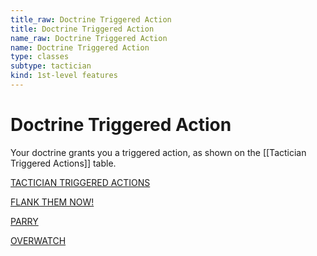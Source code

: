 ```yaml
---
title_raw: Doctrine Triggered Action
title: Doctrine Triggered Action
name_raw: Doctrine Triggered Action
name: Doctrine Triggered Action
type: classes
subtype: tactician
kind: 1st-level features
---
```


# Doctrine Triggered Action

Your doctrine grants you a triggered action, as shown on the [[Tactician Triggered Actions]] table.

[TACTICIAN TRIGGERED ACTIONS](./%5B%5BTactician%5D%5D%20Triggered%20Actions.md)

[FLANK THEM NOW!](./Flank%20Them%20NOW!.md)

[PARRY](./%5B%5BParry%5D%5D.md)

[OVERWATCH](./%5B%5BOverwatch%5D%5D.md)
